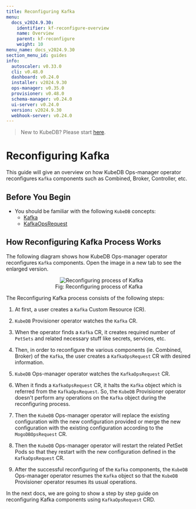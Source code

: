 ```yaml
---
title: Reconfiguring Kafka
menu:
  docs_v2024.9.30:
    identifier: kf-reconfigure-overview
    name: Overview
    parent: kf-reconfigure
    weight: 10
menu_name: docs_v2024.9.30
section_menu_id: guides
info:
  autoscaler: v0.33.0
  cli: v0.48.0
  dashboard: v0.24.0
  installer: v2024.9.30
  ops-manager: v0.35.0
  provisioner: v0.48.0
  schema-manager: v0.24.0
  ui-server: v0.24.0
  version: v2024.9.30
  webhook-server: v0.24.0
---
```


> New to KubeDB? Please start [here](/docs/v2024.9.30/README).

# Reconfiguring Kafka

This guide will give an overview on how KubeDB Ops-manager operator reconfigures `Kafka` components such as Combined, Broker, Controller, etc.

## Before You Begin

- You should be familiar with the following `KubeDB` concepts:
    - [Kafka](/docs/v2024.9.30/guides/kafka/concepts/kafka)
    - [KafkaOpsRequest](/docs/v2024.9.30/guides/kafka/concepts/kafkaopsrequest)

## How Reconfiguring Kafka Process Works

The following diagram shows how KubeDB Ops-manager operator reconfigures `Kafka` components. Open the image in a new tab to see the enlarged version.

<figure align="center">
  <img alt="Reconfiguring process of Kafka" src="/docs/v2024.9.30/images/day-2-operation/kafka/kf-reconfigure.svg">
<figcaption align="center">Fig: Reconfiguring process of Kafka</figcaption>
</figure>

The Reconfiguring Kafka process consists of the following steps:

1. At first, a user creates a `Kafka` Custom Resource (CR).

2. `KubeDB` Provisioner  operator watches the `Kafka` CR.

3. When the operator finds a `Kafka` CR, it creates required number of `PetSets` and related necessary stuff like secrets, services, etc.

4. Then, in order to reconfigure the various components (ie. Combined, Broker) of the `Kafka`, the user creates a `KafkaOpsRequest` CR with desired information.

5. `KubeDB` Ops-manager operator watches the `KafkaOpsRequest` CR.

6. When it finds a `KafkaOpsRequest` CR, it halts the `Kafka` object which is referred from the `KafkaOpsRequest`. So, the `KubeDB` Provisioner  operator doesn't perform any operations on the `Kafka` object during the reconfiguring process.

7. Then the `KubeDB` Ops-manager operator will replace the existing configuration with the new configuration provided or merge the new configuration with the existing configuration according to the `MogoDBOpsRequest` CR.

8. Then the `KubeDB` Ops-manager operator will restart the related PetSet Pods so that they restart with the new configuration defined in the `KafkaOpsRequest` CR.

9. After the successful reconfiguring of the `Kafka` components, the `KubeDB` Ops-manager operator resumes the `Kafka` object so that the `KubeDB` Provisioner  operator resumes its usual operations.

In the next docs, we are going to show a step by step guide on reconfiguring Kafka components using `KafkaOpsRequest` CRD.